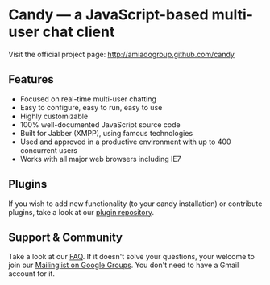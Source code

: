 Candy — a JavaScript-based multi-user chat client
==================================================

Visit the official project page: http://amiadogroup.github.com/candy

Features
--------
- Focused on real-time multi-user chatting
- Easy to configure, easy to run, easy to use
- Highly customizable
- 100% well-documented JavaScript source code
- Built for Jabber (XMPP), using famous technologies
- Used and approved in a productive environment with up to 400 concurrent users
- Works with all major web browsers including IE7

Plugins
-------
If you wish to add new functionality (to your candy installation) or contribute plugins, take a look at our [plugin repository](http://github.com/amiadogroup/candy-plugins).

Support & Community
-------------------
Take a look at our [FAQ](https://github.com/amiadogroup/candy/wiki/Frequently-Asked-Questions). If it doesn't solve your questions, your welcome to join our [Mailinglist on Google Groups](http://groups.google.com/group/candy-chat).
You don't need to have a Gmail account for it. 